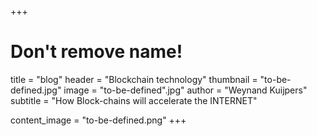 +++
# Don't remove name!
title = "blog"
header = "Blockchain technology"
thumbnail = "to-be-defined.jpg"
image = "to-be-defined".jpg"
author = "Weynand Kuijpers"
subtitle = "How Block-chains will accelerate the INTERNET"

content_image  = "to-be-defined.png"
+++
